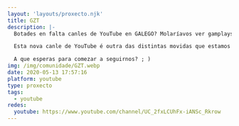 ```yaml
---
layout: 'layouts/proxecto.njk'
title: GZT
description: |-
  Botades en falta canles de YouTube en GALEGO? Molaríavos ver gamplays, reaccións a temazos e moitos máis tipos de contido audiovisual na vosa lingua? Estades no lugar adecuado!

  Esta nova canle de YouTube é outra das distintas movidas que estamos a levar a cabo desde GZT para facer o tonto, pasalo ben e, sobre todo, coidar a nosa lingua e cultura!

  A que esperas para comezar a seguirnos? ; )
img: /img/comunidade/GZT.webp
date: 2020-05-13 17:57:16
platform: youtube
type: proxecto
tags:
  - youtube
redes:
  youtube: https://www.youtube.com/channel/UC_2fxLCUhFx-iANSc_Rkrow
---
```

